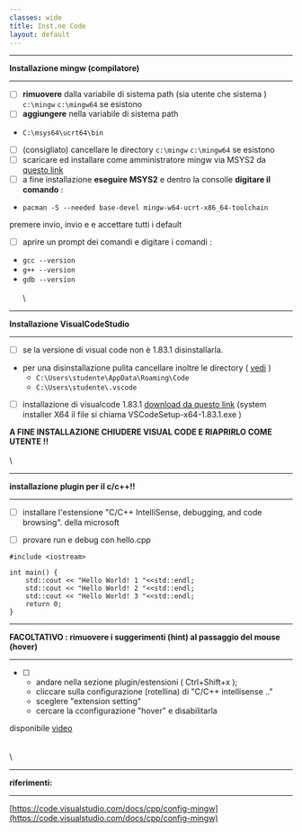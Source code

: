 ```yaml
---
classes: wide
title: Inst.ne Code
layout: default
---
```


___

**Installazione mingw (compilatore)**

___

- [ ]  **rimuovere** dalla variabile di sistema path (sia utente che sistema ) `c:\mingw`  `c:\mingw64`  se esistono
- [ ]  **aggiungere** nella variabile di sistema path

  - ``` C:\msys64\ucrt64\bin ```
- [ ]  (consigliato) cancellare le directory `c:\mingw`  `c:\mingw64`  se esistono
- [ ]  scaricare ed installare come amministratore mingw via MSYS2  da [questo link](https://github.com/msys2/msys2-installer/releases/download/2023-05-26/msys2-x86_64-20230526.exe )
- [ ]  a fine installazione **eseguire MSYS2** e dentro la consolle **digitare il comando** :
      
  - ``` pacman -S --needed base-devel mingw-w64-ucrt-x86_64-toolchain ```
      
premere invio, invio e  e accettare tutti i default 

- [ ]  aprire un prompt dei comandi  e digitare i comandi :

  - `gcc --version`
  - `g++ --version`
  - `gdb --version`
\
\
\

___

**Installazione VisualCodeStudio**

___

- [ ]  se la versione di visual code non è 1.83.1  disinstallarla.
  - per una disinstallazione pulita cancellare inoltre le directory ( [vedi](https://code.visualstudio.com/docs/setup/uninstall#_clean-uninstall) )
    - `C:\Users\studente\AppData\Roaming\Code`
    - `C:\Users\studente\.vscode`

- [ ]  installazione di visualcode 1.83.1  [download da questo link](https://code.visualstudio.com/docs/?dv=win64) (system installer X64 il file si chiama VSCodeSetup-x64-1.83.1.exe ) 


**A FINE INSTALLAZIONE CHIUDERE VISUAL CODE E RIAPRIRLO COME UTENTE !!**
\
\
\

___

**installazione plugin per il c/c++!!**

___

- [ ]  installare l'estensione "C/C++ IntelliSense, debugging, and code browsing". della microsoft


- [ ]  provare run e debug con hello.cpp


```
#include <iostream>

int main() {
    std::cout << "Hello World! 1 "<<std::endl;
    std::cout << "Hello World! 2 "<<std::endl;
    std::cout << "Hello World! 3 "<<std::endl;
    return 0;
}

```
___
**FACOLTATIVO : rimuovere i suggerimenti (hint) al passaggio del mouse (hover)**

___

- [ ] - andare nella sezione plugin/estensioni ( Ctrl+Shift+x );
  - cliccare sulla configurazione (rotellina) di "C/C++ intellisense .."
  - sceglere "extension setting"
  - cercare la cconfigurazione "hover" e disabilitarla

disponibile [video](video/hover.mp4)
\
\
\
\

___
**riferimenti:**

___

[https://code.visualstudio.com/docs/cpp/config-mingw](https://code.visualstudio.com/docs/cpp/config-mingw)

